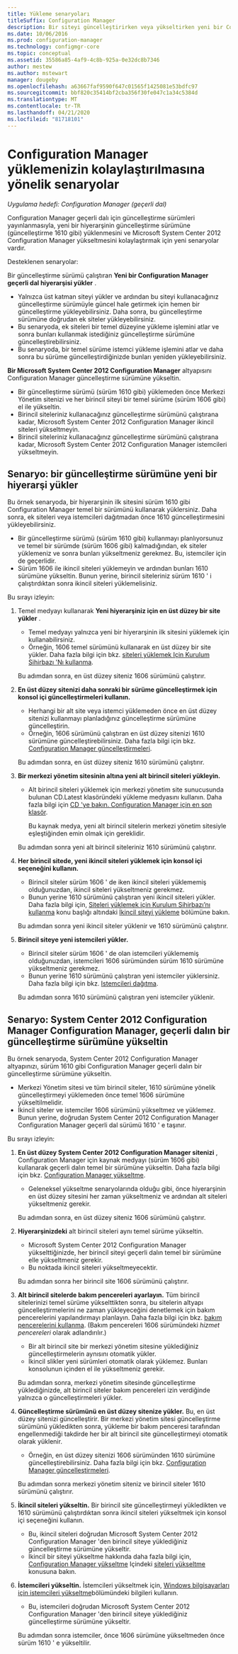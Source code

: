 ```yaml
---
title: Yükleme senaryoları
titleSuffix: Configuration Manager
description: Bir siteyi güncelleştirirken veya yükseltirken yeni bir Configuration Manager hiyerarşi yükleme tekniklerini öğrenin.
ms.date: 10/06/2016
ms.prod: configuration-manager
ms.technology: configmgr-core
ms.topic: conceptual
ms.assetid: 35586a85-4af9-4c8b-925a-0e32dc8b7346
author: mestew
ms.author: mstewart
manager: dougeby
ms.openlocfilehash: a63667faf9590f647c01565f1425081e53bdfc97
ms.sourcegitcommit: bbf820c35414bf2cba356f30fe047c1a34c5384d
ms.translationtype: MT
ms.contentlocale: tr-TR
ms.lasthandoff: 04/21/2020
ms.locfileid: "81718101"
---
```

# <a name="scenarios-to-streamline-your-installation-of-configuration-manager"></a>Configuration Manager yüklemenizin kolaylaştırılmasına yönelik senaryolar

*Uygulama hedefi: Configuration Manager (geçerli dal)*

Configuration Manager geçerli dalı için güncelleştirme sürümleri yayınlanmasıyla, yeni bir hiyerarşinin güncelleştirme sürümüne (güncelleştirme 1610 gibi) yüklenmesini ve Microsoft System Center 2012 Configuration Manager yükseltmesini kolaylaştırmak için yeni senaryolar vardır.

Desteklenen senaryolar:  

Bir güncelleştirme sürümü çalıştıran **Yeni bir Configuration Manager geçerli dal hiyerarşisi yükler** .  

-   Yalnızca üst katman siteyi yükler ve ardından bu siteyi kullanacağınız güncelleştirme sürümüyle güncel hale getirmek için hemen bir güncelleştirme yükleyebilirsiniz. Daha sonra, bu güncelleştirme sürümüne doğrudan ek siteler yükleyebilirsiniz.  
-   Bu senaryoda, ek siteleri bir temel düzeyine yükleme işlemini atlar ve sonra bunları kullanmak istediğiniz güncelleştirme sürümüne güncelleştirebilirsiniz.  
-   Bu senaryoda, bir temel sürüme istemci yükleme işlemini atlar ve daha sonra bu sürüme güncelleştirdiğinizde bunları yeniden yükleyebilirsiniz.  

**Bir Microsoft System Center 2012 Configuration Manager** altyapısını Configuration Manager güncelleştirme sürümüne yükseltin.  

-   Bir güncelleştirme sürümü (sürüm 1610 gibi) yüklemeden önce Merkezi Yönetim sitenizi ve her birincil siteyi bir temel sürüme (sürüm 1606 gibi) el ile yükseltin.  
-   Birincil siteleriniz kullanacağınız güncelleştirme sürümünü çalıştırana kadar, Microsoft System Center 2012 Configuration Manager ikincil siteleri yükseltmeyin.  
-   Birincil siteleriniz kullanacağınız güncelleştirme sürümünü çalıştırana kadar, Microsoft System Center 2012 Configuration Manager istemcileri yükseltmeyin.  

## <a name="scenario-install-a-new-hierarchy-to-an-update-version"></a>Senaryo: bir güncelleştirme sürümüne yeni bir hiyerarşi yükler  
Bu örnek senaryoda, bir hiyerarşinin ilk sitesini sürüm 1610 gibi Configuration Manager temel bir sürümünü kullanarak yüklersiniz. Daha sonra, ek siteleri veya istemcileri dağıtmadan önce 1610 güncelleştirmesini yükleyebilirsiniz.  

-   Bir güncelleştirme sürümü (sürüm 1610 gibi) kullanmayı planlıyorsunuz ve temel bir sürümde (sürüm 1606 gibi) kalmadığından, ek siteler yüklemeniz ve sonra bunları yükseltmeniz gerekmez. Bu, istemciler için de geçerlidir.  
-   Sürüm 1606 ile ikincil siteleri yüklemeyin ve ardından bunları 1610 sürümüne yükseltin. Bunun yerine, birincil siteleriniz sürüm 1610 ' i çalıştırdıktan sonra ikincil siteleri yüklemelisiniz.  

Bu sırayı izleyin:  

1. Temel medyayı kullanarak **Yeni hiyerarşiniz için en üst düzey bir site yükler** .  

   -   Temel medyayı yalnızca yeni bir hiyerarşinin ilk sitesini yüklemek için kullanabilirsiniz.  
   -   Örneğin, 1606 temel sürümünü kullanarak en üst düzey bir site yükler. Daha fazla bilgi için bkz. [siteleri yüklemek Için Kurulum Sihirbazı 'Nı kullanma](use-the-setup-wizard-to-install-sites.md).  

   Bu adımdan sonra, en üst düzey siteniz 1606 sürümünü çalıştırır.  

2. **En üst düzey sitenizi daha sonraki bir sürüme güncelleştirmek için konsol içi güncelleştirmeleri kullanın.**  

   -   Herhangi bir alt site veya istemci yüklemeden önce en üst düzey sitenizi kullanmayı planladığınız güncelleştirme sürümüne güncelleştirin.  
   -   Örneğin, 1606 sürümünü çalıştıran en üst düzey sitenizi 1610 sürümüne güncelleştirebilirsiniz. Daha fazla bilgi için bkz. [Configuration Manager güncelleştirmeleri](../../../../core/servers/manage/updates.md).  

   Bu adımdan sonra, en üst düzey siteniz 1610 sürümünü çalıştırır.  

3. **Bir merkezi yönetim sitesinin altına yeni alt birincil siteleri yükleyin.**  

   - Alt birincil siteleri yüklemek için merkezi yönetim site sunucusunda bulunan CD.Latest klasöründeki yükleme medyasını kullanın. Daha fazla bilgi için [CD 'ye bakın. Configuration Manager için en son klasör](../../../../core/servers/manage/the-cd.latest-folder.md).  

     Bu kaynak medya, yeni alt birincil sitelerin merkezi yönetim sitesiyle eşleştiğinden emin olmak için gereklidir.  

   Bu adımdan sonra yeni alt birincil siteleriniz 1610 sürümünü çalıştırır.  

4. **Her birincil sitede, yeni ikincil siteleri yüklemek için konsol içi seçeneğini kullanın.**  

   -   Birincil siteler sürüm 1606 ' de iken ikincil siteleri yüklememiş olduğunuzdan, ikincil siteleri yükseltmeniz gerekmez.  
   -   Bunun yerine 1610 sürümünü çalıştıran yeni ikincil siteleri yükler. Daha fazla bilgi için, [Siteleri yüklemek için Kurulum Sihirbazı’nı kullanma](use-the-setup-wizard-to-install-sites.md#bkmk_secondary) konu başlığı altındaki [İkincil siteyi yükleme](use-the-setup-wizard-to-install-sites.md) bölümüne bakın.  

   Bu adımdan sonra yeni ikincil siteler yüklenir ve 1610 sürümünü çalıştırır.  

5. **Birincil siteye yeni istemcileri yükler.**  

   -   Birincil siteler sürüm 1606 ' de olan istemcileri yüklememiş olduğunuzdan, istemcileri 1606 sürümünden sürüm 1610 sürümüne yükseltmeniz gerekmez.  
   -   Bunun yerine 1610 sürümünü çalıştıran yeni istemciler yüklersiniz. Daha fazla bilgi için bkz. [Istemcileri dağıtma](../../../clients/deploy/deploy-clients-to-windows-computers.md).  

   Bu adımdan sonra 1610 sürümünü çalıştıran yeni istemciler yüklenir.  

## <a name="scenario-upgrade-system-center-2012-configuration-manager-to-an-update-version-of-configuration-manager-current-branch"></a>Senaryo: System Center 2012 Configuration Manager Configuration Manager, geçerli dalın bir güncelleştirme sürümüne yükseltin  

Bu örnek senaryoda, System Center 2012 Configuration Manager altyapınızı, sürüm 1610 gibi Configuration Manager geçerli dalın bir güncelleştirme sürümüne yükseltin.  

-   Merkezi Yönetim sitesi ve tüm birincil siteler, 1610 sürümüne yönelik güncelleştirmeyi yüklemeden önce temel 1606 sürümüne yükseltilmelidir.  
-   İkincil siteler ve istemciler 1606 sürümünü yükseltmez ve yüklemez. Bunun yerine, doğrudan System Center 2012 Configuration Manager Configuration Manager geçerli dal sürümü 1610 ' e taşınır.  

Bu sırayı izleyin:  

1. **En üst düzey System Center 2012 Configuration Manager sitenizi** , Configuration Manager için kaynak medyayı (sürüm 1606 gibi) kullanarak geçerli dalın temel bir sürümüne yükseltin. Daha fazla bilgi için bkz. [Configuration Manager yükseltme](../../../../core/servers/deploy/install/upgrade-to-configuration-manager.md).  

   -   Geleneksel yükseltme senaryolarında olduğu gibi, önce hiyerarşinin en üst düzey sitesini her zaman yükseltmeniz ve ardından alt siteleri yükseltmeniz gerekir.  

   Bu adımdan sonra, en üst düzey siteniz 1606 sürümünü çalıştırır.  

2. **Hiyerarşinizdeki** alt birincil siteleri aynı temel sürüme yükseltin.  

   -   Microsoft System Center 2012 Configuration Manager yükselttiğinizde, her birincil siteyi geçerli dalın temel bir sürümüne elle yükseltmeniz gerekir.  
   -   Bu noktada ikincil siteleri yükseltmeyecektir.  

   Bu adımdan sonra her birincil site 1606 sürümünü çalıştırır.  

3. **Alt birincil sitelerde bakım pencereleri ayarlayın.** Tüm birincil sitelerinizi temel sürüme yükselttikten sonra, bu sitelerin altyapı güncelleştirmelerini ne zaman yükleyeceğini denetlemek için bakım pencerelerini yapılandırmayı planlayın. Daha fazla bilgi için bkz. [bakım pencerelerini kullanma](../../../../core/clients/manage/collections/use-maintenance-windows.md).  (Bakım pencereleri 1606 sürümündeki *hizmet pencereleri* olarak adlandırılır.)  

   -   Bir alt birincil site bir merkezi yönetim sitesine yüklediğiniz güncelleştirmelerin aynısını otomatik yükler.  
   -   İkincil slikler yeni sürümleri otomatik olarak yüklemez. Bunları konsolunun içinden el ile yükseltmeniz gerekir.  

   Bu adımdan sonra, merkezi yönetim sitesinde güncelleştirme yüklediğinizde, alt birincil siteler bakım pencereleri izin verdiğinde yalnızca o güncelleştirmeleri yükler.  

4. **Güncelleştirme sürümünü en üst düzey sitenize yükler.** Bu, en üst düzey sitenizi güncelleştirir. Bir merkezi yönetim sitesi güncelleştirme sürümünü yükledikten sonra, yükleme bir bakım penceresi tarafından engellenmediği takdirde her bir alt birincil site güncelleştirmeyi otomatik olarak yüklenir.  

   -   Örneğin, en üst düzey sitenizi 1606 sürümünden 1610 sürümüne güncelleştirebilirsiniz. Daha fazla bilgi için bkz. [Configuration Manager güncelleştirmeleri](../../../../core/servers/manage/updates.md).  

   Bu adımdan sonra merkezi yönetim siteniz ve birincil siteler 1610 sürümünü çalıştırır.  

5. **İkincil siteleri yükseltin.** Bir birincil site güncelleştirmeyi yükledikten ve 1610 sürümünü çalıştırdıktan sonra ikincil siteleri yükseltmek için konsol içi seçeneğini kullanın.  

   -   Bu, ikincil siteleri doğrudan Microsoft System Center 2012 Configuration Manager 'den birincil siteye yüklediğiniz güncelleştirme sürümüne yükseltir.  
   -   İkincil bir siteyi yükseltme hakkında daha fazla bilgi için, [Configuration Manager yükseltme](../../../../core/servers/deploy/install/upgrade-to-configuration-manager.md) Içindeki [siteleri yükseltme](../../../../core/servers/deploy/install/upgrade-to-configuration-manager.md#bkmk_upgrade) konusuna bakın.  

6. **İstemcileri yükseltin.** İstemcileri yükseltmek için, [Windows bilgisayarları için istemcileri yükseltme](../../../../core/clients/manage/upgrade/upgrade-clients-for-windows-computers.md)bölümündeki bilgileri kullanın.  

   -   Bu, istemcileri doğrudan Microsoft System Center 2012 Configuration Manager 'den birincil siteye yüklediğiniz güncelleştirme sürümüne yükseltir.  

   Bu adımdan sonra istemciler, önce 1606 sürümüne yükseltmeden önce sürüm 1610 ' e yükseltilir.
